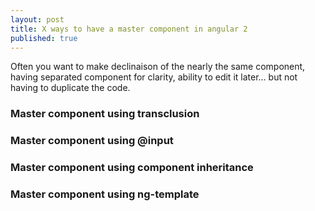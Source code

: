 ```yaml
---
layout: post
title: X ways to have a master component in angular 2
published: true
---
```


Often you want to make declinaison of the nearly the same component, having separated component for clarity, ability to edit it later... but not having to duplicate the code.

### Master component using transclusion 

### Master component using @input 

### Master component using component inheritance

### Master component using ng-template
